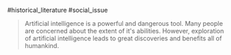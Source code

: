 #historical_literature #social_issue 

> Artificial intelligence is a powerful and dangerous tool. Many people are concerned about the extent of it's abilities. However, exploration of artificial intelligence leads to great discoveries and benefits all of humankind.